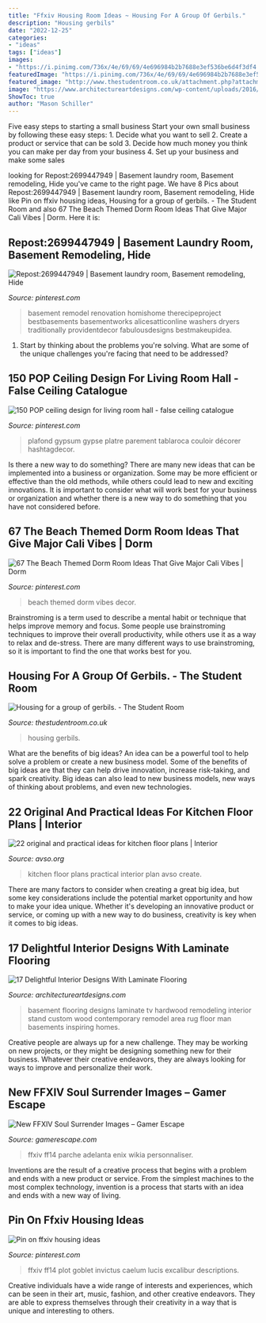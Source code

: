 ```yaml
---
title: "Ffxiv Housing Room Ideas ~ Housing For A Group Of Gerbils."
description: "Housing gerbils"
date: "2022-12-25"
categories:
- "ideas"
tags: ["ideas"]
images:
- "https://i.pinimg.com/736x/4e/69/69/4e696984b2b7688e3ef536be6d4f3df4.jpg"
featuredImage: "https://i.pinimg.com/736x/4e/69/69/4e696984b2b7688e3ef536be6d4f3df4.jpg"
featured_image: "http://www.thestudentroom.co.uk/attachment.php?attachmentid=77360&amp;d=1256570851"
image: "https://www.architectureartdesigns.com/wp-content/uploads/2016/03/12-38-630x419.jpg"
ShowToc: true
author: "Mason Schiller"
---
```



Five easy steps to starting a small business
Start your own small business by following these easy steps: 1. Decide what you want to sell 2. Create a product or service that can be sold 3. Decide how much money you think you can make per day from your business 4. Set up your business and make some sales 
	

		
looking for Repost:2699447949 | Basement laundry room, Basement remodeling, Hide you've came to the right page. We have 8 Pics about Repost:2699447949 | Basement laundry room, Basement remodeling, Hide like Pin on ffxiv housing ideas, Housing for a group of gerbils. - The Student Room and also 67 The Beach Themed Dorm Room Ideas That Give Major Cali Vibes | Dorm. Here it is:
		
    
## Repost:2699447949 | Basement Laundry Room, Basement Remodeling, Hide

<img loading=lazy src="https://i.pinimg.com/736x/04/d7/ac/04d7ac1f89937b0d0ab0b9f9191d6830.jpg" onerror="this.onerror=null;this.src='https://tse2.mm.bing.net/th?id=OIP.-qDmSCJTRgHunqLjsMR-aQHaJ3&amp;pid=15.1';" alt="Repost:2699447949 | Basement laundry room, Basement remodeling, Hide">

_Source: pinterest.com_

>basement remodel renovation homishome therecipeproject bestbasements basementworks alicesatticonline washers dryers traditionally providentdecor fabulousdesigns bestmakeupidea. 

	

1. Start by thinking about the problems you're solving. What are some of the unique challenges you're facing that need to be addressed? 

    
## 150 POP Ceiling Design For Living Room Hall - False Ceiling Catalogue

<img loading=lazy src="https://i.pinimg.com/736x/1e/a0/86/1ea0867d3b14356fbdf40088e6e173e4.jpg" onerror="this.onerror=null;this.src='https://tse1.mm.bing.net/th?id=OIP.dIj4VIHfVMFHZNU7t9zBrQHaJ4&amp;pid=15.1';" alt="150 POP ceiling design for living room hall - false ceiling catalogue">

_Source: pinterest.com_

>plafond gypsum gypse platre parement tablaroca couloir décorer hashtagdecor. 

	

Is there a new way to do something?
There are many new ideas that can be implemented into a business or organization. Some may be more efficient or effective than the old methods, while others could lead to new and exciting innovations. It is important to consider what will work best for your business or organization and whether there is a new way to do something that you have not considered before.

    
## 67 The Beach Themed Dorm Room Ideas That Give Major Cali Vibes | Dorm

<img loading=lazy src="https://i.pinimg.com/736x/4e/69/69/4e696984b2b7688e3ef536be6d4f3df4.jpg" onerror="this.onerror=null;this.src='https://tse3.mm.bing.net/th?id=OIP.zgpvnSjA1TkyAuPWXdQ2nAHaJR&amp;pid=15.1';" alt="67 The Beach Themed Dorm Room Ideas That Give Major Cali Vibes | Dorm">

_Source: pinterest.com_

>beach themed dorm vibes decor. 

	

Brainstroming is a term used to describe a mental habit or technique that helps improve memory and focus. Some people use brainstroming techniques to improve their overall productivity, while others use it as a way to relax and de-stress. There are many different ways to use brainstroming, so it is important to find the one that works best for you.

    
## Housing For A Group Of Gerbils. - The Student Room

<img loading=lazy src="http://www.thestudentroom.co.uk/attachment.php?attachmentid=77360&amp;d=1256570851" onerror="this.onerror=null;this.src='https://tse1.mm.bing.net/th?id=OIP.eoW7K221yWRamzVdIeu9wgHaFj&amp;pid=15.1';" alt="Housing for a group of gerbils. - The Student Room">

_Source: thestudentroom.co.uk_

>housing gerbils. 

	

What are the benefits of big ideas?
An idea can be a powerful tool to help solve a problem or create a new business model. Some of the benefits of big ideas are that they can help drive innovation, increase risk-taking, and spark creativity. Big ideas can also lead to new business models, new ways of thinking about problems, and even new technologies.

    
## 22 Original And Practical Ideas For Kitchen Floor Plans | Interior

<img loading=lazy src="https://www.avso.org/wp-content/uploads/2014/11/22-original-and-practical-ideas-for-kitchen-floor-plans-1415629053.jpg" onerror="this.onerror=null;this.src='https://tse1.mm.bing.net/th?id=OIP.6hOqSf1z14EUJnZG6G0ZVAHaKA&amp;pid=15.1';" alt="22 original and practical ideas for kitchen floor plans | Interior">

_Source: avso.org_

>kitchen floor plans practical interior plan avso create. 

	

There are many factors to consider when creating a great big idea, but some key considerations include the potential market opportunity and how to make your idea unique. Whether it's developing an innovative product or service, or coming up with a new way to do business, creativity is key when it comes to big ideas.

    
## 17 Delightful Interior Designs With Laminate Flooring

<img loading=lazy src="https://www.architectureartdesigns.com/wp-content/uploads/2016/03/12-38-630x419.jpg" onerror="this.onerror=null;this.src='https://tse4.mm.bing.net/th?id=OIP.umJ8S4Tzp-ikqhvb6rpPuAHaE7&amp;pid=15.1';" alt="17 Delightful Interior Designs With Laminate Flooring">

_Source: architectureartdesigns.com_

>basement flooring designs laminate tv hardwood remodeling interior stand custom wood contemporary remodel area rug floor man basements inspiring homes. 

	

Creative people are always up for a new challenge. They may be working on new projects, or they might be designing something new for their business. Whatever their creative endeavors, they are always looking for ways to improve and personalize their work.

    
## New FFXIV Soul Surrender Images – Gamer Escape

<img loading=lazy src="https://gamerescape.com/wp-content/uploads/2016/09/FFXIV_PUB_Patch3.4_Aquarium_01.jpg" onerror="this.onerror=null;this.src='https://tse4.mm.bing.net/th?id=OIP.nwmd_LF5OvZ4Ei_2BQIgbAHaEK&amp;pid=15.1';" alt="New FFXIV Soul Surrender Images – Gamer Escape">

_Source: gamerescape.com_

>ffxiv ff14 parche adelanta enix wikia personnaliser. 

	

Inventions are the result of a creative process that begins with a problem and ends with a new product or service. From the simplest machines to the most complex technology, invention is a process that starts with an idea and ends with a new way of living.

    
## Pin On Ffxiv Housing Ideas

<img loading=lazy src="https://i.pinimg.com/736x/1c/61/7b/1c617ba3beeef35d244ca971c695b44e.jpg" onerror="this.onerror=null;this.src='https://tse1.mm.bing.net/th?id=OIP.mz9UKmRxK27QHiE-NtXtjAHaEK&amp;pid=15.1';" alt="Pin on ffxiv housing ideas">

_Source: pinterest.com_

>ffxiv ff14 plot goblet invictus caelum lucis excalibur descriptions. 

	

Creative individuals have a wide range of interests and experiences, which can be seen in their art, music, fashion, and other creative endeavors. They are able to express themselves through their creativity in a way that is unique and interesting to others.

